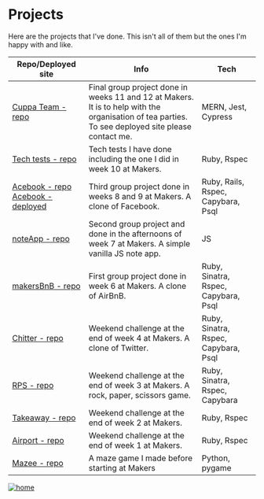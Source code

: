 # Projects

Here are the projects that I've done. This isn't all of them but the ones I'm happy with and like.

| Repo/Deployed site | Info | Tech |
| --- | --- | --- |
| [Cuppa Team - repo](https://github.com/cmb84scd/charity-apr2020) | Final group project done in weeks 11 and 12 at Makers. It is to help with the organisation of tea parties. To see deployed site please contact me. | MERN, Jest, Cypress |
| [Tech tests - repo](https://github.com/cmb84scd/tech_tests) | Tech tests I have done including the one I did in week 10 at Makers. | Ruby, Rspec|
| [Acebook - repo](https://github.com/cmb84scd/acebook-HoneyBunnies) [Acebook - deployed](https://acebook-honeybunnies.herokuapp.com/) | Third group project done in weeks 8 and 9 at Makers. A clone of Facebook. | Ruby, Rails, Rspec, Capybara, Psql |
| [noteApp - repo](https://github.com/cmb84scd/noteApp) | Second group project and done in the afternoons of week 7 at Makers. A simple vanilla JS note app. | JS |
| [makersBnB - repo](https://github.com/cmb84scd/makersBnB) | First group project done in week 6 at Makers. A clone of AirBnB. | Ruby, Sinatra, Rspec, Capybara, Psql |
| [Chitter - repo](https://github.com/cmb84scd/chitter-challenge) | Weekend challenge at the end of week 4 at Makers. A clone of Twitter. | Ruby, Sinatra, Rspec, Capybara, Psql |
| [RPS - repo](https://github.com/cmb84scd/rps-challenge) | Weekend challenge at the end of week 3 at Makers. A rock, paper, scissors game. | Ruby, Sinatra, Rspec, Capybara |
| [Takeaway - repo](https://github.com/cmb84scd/takeaway-challenge) | Weekend challenge at the end of week 2 at Makers. | Ruby, Rspec |
| [Airport - repo](https://github.com/cmb84scd/airport_challenge) | Weekend challenge at the end of week 1 at Makers. | Ruby, Rspec |
| [Mazee - repo](https://github.com/cmb84scd/Mazee) | A maze game I made before starting at Makers | Python, pygame |

[![home](https://img.shields.io/badge/-Home-blueviolet?style=for-the-badge)](https://cmb84scd.github.io)

